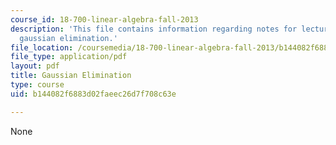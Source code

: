 ```yaml
---
course_id: 18-700-linear-algebra-fall-2013
description: 'This file contains information regarding notes for lectures 8 and 9:
  gaussian elimination.'
file_location: /coursemedia/18-700-linear-algebra-fall-2013/b144082f6883d02faeec26d7f708c63e_MIT18_700F13_gauss.pdf
file_type: application/pdf
layout: pdf
title: Gaussian Elimination
type: course
uid: b144082f6883d02faeec26d7f708c63e

---
```

None